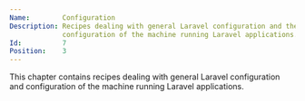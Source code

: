 ```yaml
---
Name:        Configuration
Description: Recipes dealing with general Laravel configuration and the
             configuration of the machine running Laravel applications.
Id:          7
Position:    3
---
```

This chapter contains recipes dealing with general Laravel configuration and configuration of the machine running Laravel applications.